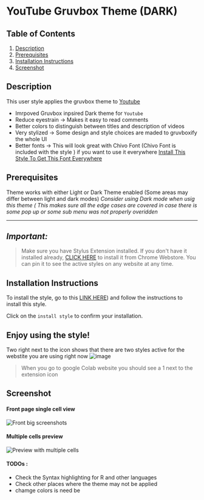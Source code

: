# YouTube Gruvbox Theme (DARK) 


## Table of Contents
1. [Description](#description)
2. [Prerequisites](#Pre)
3. [Installation Instructions](#installation-instructions)
4. [Screenshot](#screenshot)

## Description <a name="description"></a>

This user style applies the  gruvbox theme to  [Youtube](https://www.youtube.com) 

- Imrpoved Gruvbox inpsired Dark theme for ``Youtube`` 
- Reduce eyestrain  -> Makes it easy to read comments 
- Better colors to distinguish between titles and description of videos 
- Very stylized -> Some design and style choices are maded to gruvboxify the whole UI 
- Better fonts -> This will look great with Chivo Font (Chivo Font is included with the style ) 
if you want to use it everywhere [Install This Style To Get This Font Everywhere](https://userstyles.world/style/12169/google-chivo-font-everywhere)





## Prerequisites <a name="Pre"></a>
Theme works with either Light or Dark Theme enabled (Some areas may differ between light and dark modes)
*Consider using Dark mode when usig this theme ( This makes sure all the edge cases are covered in case there is some pop up or  some sub menu was not properly overidden*


----------------------------------------------------------------------
## _Important:_

>  Make sure you have Stylus Extension installed. If you don't have it installed already, [CLICK HERE](https://chrome.google.com/webstore/detail/stylus/clngdbkpkpeebahjckkjfobafhncgmne) to install it from Chrome Webstore. You can pin it to see the active styles on any website at any time.



## Installation Instructions <a name="installation-instructions"></a>



To install the style, go to this [LINK HERE](https://userstyles.world/style/12183/google-bard-gruvbox-dark-theme-enable-dark-mode)) and follow the instructions to install this style. 



Click on the `install style` to confirm your installation.

Enjoy using the style!
------------------------------

Two right next to the icon shows that there are two styles active for the webstite you are using right now
![image](https://github.com/bilalazh/Google-Chivo-Font-On-every-website-/assets/139261053/a0c78478-203e-48fe-a1e2-98ff0aa8fff0)

>When  you go to google Colab website you should see a 1 next to the extension icon 
## Screenshot <a name="screenshot"></a>

#### Front page single cell view 


![Front big screenshots](https://github.com/bilalazh/Goolge-Colab-GruvboxDark/assets/139261053/34d66f13-ca19-44f2-a6e8-64c45539b3df)


#### Multiple cells preview



![Preview with multiple cells](https://github.com/bilalazh/Goolge-Colab-GruvboxDark/assets/139261053/8c2502c6-f93f-4867-8290-04d7dfeaa1ed)







#### TODOs : 

- Check the Syntax highlighting for R and other languages
- Check other places where the theme may not be applied 
- chamge colors is need be 

